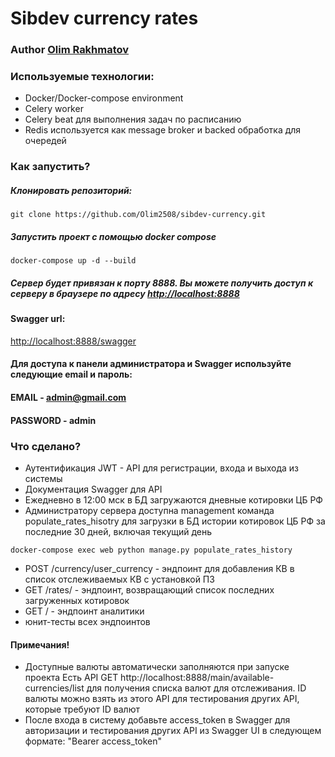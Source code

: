 # Sibdev currency rates 

### Author [Olim Rakhmatov](https://www.linkedin.com/in/olim-rakhmatov/)

### Используемые технологии:
* Docker/Docker-compose environment
* Celery worker
* Celery beat для выполнения задач по расписанию
* Redis используется как message broker и backed обработка для очередей

### Как запустить?

##### Клонировать репозиторий:

    git clone https://github.com/Olim2508/sibdev-currency.git

##### Запустить проект с помощью docker compose

    docker-compose up -d --build

##### Сервер будет привязан к порту 8888. Вы можете получить доступ к серверу в браузере по адресу [http://localhost:8888](http://localhost:8888)

#### Swagger url: 
[http://localhost:8888/swagger](http://localhost:8888/swagger)

#### Для доступа к панели администратора и Swagger используйте следующие email и пароль:
#### EMAIL - admin@gmail.com
#### PASSWORD - admin

### Что сделано?

* Аутентификация JWT - API для регистрации, входа и выхода из системы
* Документация Swagger для API
* Ежедневно в 12:00 мск в БД загружаются дневные котировки ЦБ РФ
* Администратору сервера доступна management команда populate_rates_hisotry для загрузки в БД истории
котировок ЦБ РФ за последние 30 дней, включая текущий день
```
docker-compose exec web python manage.py populate_rates_history
```
* POST /currency/user_currency - эндпоинт для добавления КВ в список отслеживаемых
КВ с установкой ПЗ
* GET /rates/ - эндпоинт, возвращающий список последних загруженных
котировок
* GET / - эндпоинт аналитики
* юнит-тесты всех эндпоинтов

#### Примечания!
* Доступные валюты автоматически заполняются при запуске проекта
Есть API GET http://localhost:8888/main/available-currencies/list для получения списка валют для отслеживания. ID валюты можно взять из этого API для тестирования других API, которые требуют ID валют
* После входа в систему добавьте access_token в Swagger для авторизации и тестирования других API из Swagger UI в следующем формате:
"Bearer access_token"




